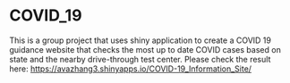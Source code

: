 # COVID_19
This is a group project that uses shiny application to create a COVID 19 guidance website that checks the most up to date COVID cases based on state and the nearby drive-through test center.
Please check the result here: https://avazhang3.shinyapps.io/COVID-19_Information_Site/
